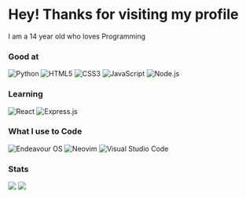 # Hey! Thanks for visiting my profile

I am a 14 year old who loves Programming

### Good at 
![Python](https://img.shields.io/badge/python-3670A0?style=for-the-badge&logo=python&logoColor=white)
![HTML5](https://img.shields.io/badge/html5-%23E34F26.svg?style=for-the-badge&logo=html5&logoColor=white)
![CSS3](https://img.shields.io/badge/css3-%231572B6.svg?style=for-the-badge&logo=css3&logoColor=white)
![JavaScript](https://img.shields.io/badge/javascript-yellow.svg?style=for-the-badge&logo=javascript&logoColor=white)
![Node.js](https://img.shields.io/badge/node.js-6DA55F?style=for-the-badge&logo=node.js&logoColor=white)

### Learning
![React](https://img.shields.io/badge/react-%2320232a.svg?style=for-the-badge&logo=react&logoColor=white)
![Express.js](https://img.shields.io/badge/Express-000?style=for-the-badge&logo=express&logoColor=white)

### What I use to Code
![Endeavour OS](https://img.shields.io/badge/ArcoLinuxD-blue?style=for-the-badge&logo=arch-linux&logoColor=white)
![Neovim](https://img.shields.io/badge/NeoVim-%2357A143.svg?&style=for-the-badge&logo=neovim&logoColor=white)
![Visual Studio Code](https://img.shields.io/badge/Visual%20Studio%20Code-0078d7.svg?style=for-the-badge&logo=visual-studio-code&logoColor=white)

### Stats
<img src="https://github-readme-stats.vercel.app/api/top-langs?username=TheEmperor342&show_icons=true&locale=en&layout=compact">
<img src="https://github-readme-stats.vercel.app/api?username=TheEmperor342&show_icons=true&count_private=true&theme=radical">
